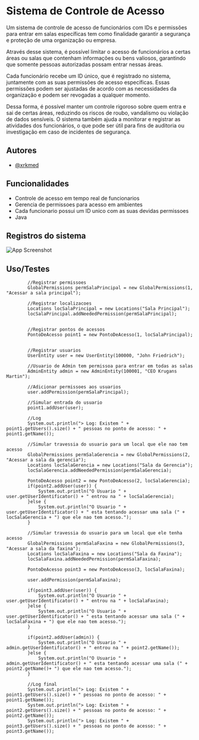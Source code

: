 
# Sistema de Controle de Acesso

Um sistema de controle de acesso de funcionários com IDs e permissões para entrar em salas específicas tem como finalidade garantir a segurança e proteção de uma organização ou empresa.

Através desse sistema, é possível limitar o acesso de funcionários a certas áreas ou salas que contenham informações ou bens valiosos, garantindo que somente pessoas autorizadas possam entrar nessas áreas.

Cada funcionário recebe um ID único, que é registrado no sistema, juntamente com as suas permissões de acesso específicas. Essas permissões podem ser ajustadas de acordo com as necessidades da organização e podem ser revogadas a qualquer momento.

Dessa forma, é possível manter um controle rigoroso sobre quem entra e sai de certas áreas, reduzindo os riscos de roubo, vandalismo ou violação de dados sensíveis. O sistema também ajuda a monitorar e registrar as atividades dos funcionários, o que pode ser útil para fins de auditoria ou investigação em caso de incidentes de segurança.


## Autores

- [@xrkmed](https://www.github.com/xrkmed)


## Funcionalidades

- Controle de acesso em tempo real de funcionarios
- Gerencia de permissoes para acesso em ambientes
- Cada funcionario possui um ID unico com as suas devidas permissoes
- Java


## Registros do sistema

![App Screenshot](https://i.imgur.com/N3ubQn9.png)

## Uso/Testes

```
		//Registrar permissoes
		GlobalPermissions permSalaPrincipal = new GlobalPermissions(1, "Acessar a sala principal");
		
		//Registrar localizacoes
		Locations locSalaPrincipal = new Locations("Sala Principal");
		locSalaPrincipal.addNeededPermission(permSalaPrincipal);
		
		
		//Registrar pontos de acessos
		PontoDeAcesso point1 = new PontoDeAcesso(1, locSalaPrincipal);
		
		
		//Registrar usuarios
		UserEntity user = new UserEntity(100000, "John Friedrich");
		
		//Usuario de Admin tem permissoa para entrar em todas as salas
		AdminEntity admin = new AdminEntity(100001, "CEO Krugans Martin");
		
		//Adicionar permissoes aos usuarios
		user.addPermission(permSalaPrincipal);
		
		//Simular entrada do usuario
		point1.addUser(user);
		
		//Log
		System.out.println("> Log: Existem " + point1.getUsers().size() + " pessoas no ponto de acesso: " + point1.getName());
		
		//Simular travessia do usuario para um local que ele nao tem acesso
		GlobalPermissions permSalaGerencia = new GlobalPermissions(2, "Acessar a sala da gerencia");
		Locations locSalaGerencia = new Locations("Sala da Gerencia");
		locSalaGerencia.addNeededPermission(permSalaGerencia);
		
		PontoDeAcesso point2 = new PontoDeAcesso(2, locSalaGerencia);
		if(point2.addUser(user)) {
			System.out.println("O Usuario " + user.getUserIdentificator() + " entrou na " + locSalaGerencia);
		}else {
			System.out.println("O Usuario " + user.getUserIdentificator() + " esta tentando acessar uma sala (" + locSalaGerencia + ") que ele nao tem acesso.");
		}
		
		//Simular travessia do usuario para um local que ele tenha acesso
		GlobalPermissions permSalaFaxina = new GlobalPermissions(3, "Acessar a sala da faxina");
		Locations locSalaFaxina = new Locations("Sala da Faxina");
		locSalaFaxina.addNeededPermission(permSalaFaxina);
		
		PontoDeAcesso point3 = new PontoDeAcesso(3, locSalaFaxina);
		
		user.addPermission(permSalaFaxina);
		
		if(point3.addUser(user)) {
			System.out.println("O Usuario " + user.getUserIdentificator() + " entrou na " + locSalaFaxina);
		}else {
			System.out.println("O Usuario " + user.getUserIdentificator() + " esta tentando acessar uma sala (" + locSalaFaxina + ") que ele nao tem acesso.");
		}
		
		if(point2.addUser(admin)) {
			System.out.println("O Usuario " + admin.getUserIdentificator() + " entrou na " + point2.getName());
		}else {
			System.out.println("O Usuario " + admin.getUserIdentificator() + " esta tentando acessar uma sala (" + point2.getName()+ ") que ele nao tem acesso.");
		}
		
		//Log final
		System.out.println("> Log: Existem " + point1.getUsers().size() + " pessoas no ponto de acesso: " + point1.getName());
		System.out.println("> Log: Existem " + point2.getUsers().size() + " pessoas no ponto de acesso: " + point2.getName());
		System.out.println("> Log: Existem " + point3.getUsers().size() + " pessoas no ponto de acesso: " + point3.getName());
```
